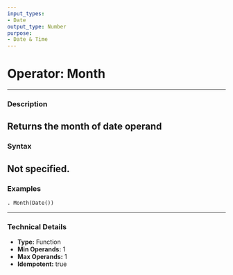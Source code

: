 ```yaml
---
input_types:
- Date
output_type: Number
purpose:
- Date & Time
---
```

# Operator: Month
---
### **Description**
Returns the month of date operand
---
### **Syntax**
Not specified.
---
### **Examples**
```
. Month(Date())
```
---
### **Technical Details**
- **Type:** Function
- **Min Operands:** 1
- **Max Operands:** 1
- **Idempotent:** true